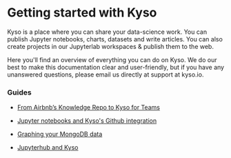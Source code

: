 # Getting started with Kyso

Kyso is a place where you can share your data-science work. You can publish Jupyter notebooks, charts, datasets
and write articles. You can also create projects in our Jupyterlab workspaces & publish them to the web.

Here you'll find an overview of everything you can do on Kyso. We do our best to make this documentation clear and user-friendly, but if you have any unanswered questions, please email us directly at support at kyso.io.

### Guides

- [From Airbnb’s Knowledge Repo to Kyso for Teams](airbnb-kyso/Readme.md)

- [Jupyter notebooks and Kyso's Github integration](notebooks-github/Readme.md)

- [Graphing your MongoDB data](mongodb/Readme.md)

- [Jupyterhub and Kyso](jupyterhub/Readme.md)
